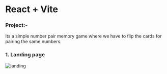 # React + Vite

### Project:-
Its a simple number pair memory game where we have to flip the cards for pairing the same numbers.
### 1. Landing page
![landing](https://github.com/abhich21/Hotstar-Clone/blob/main/Screenshots/lanhot.png)
